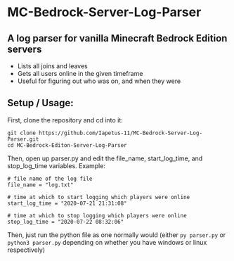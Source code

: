 # MC-Bedrock-Server-Log-Parser
## A log parser for **vanilla** Minecraft Bedrock Edition servers
* Lists all joins and leaves
* Gets all users online in the given timeframe
* Useful for figuring out who was on, and when they were

## Setup / Usage:
First, clone the repository and cd into it:
```
git clone https://github.com/Iapetus-11/MC-Bedrock-Server-Log-Parser.git
cd MC-Bedrock-Editon-Server-Log-Parser
```

Then, open up parser.py and edit the file_name, start_log_time, and stop_log_time variables. Example:
```
# file name of the log file
file_name = "log.txt"

# time at which to start logging which players were online
start_log_time = "2020-07-21 21:31:08"

# time at which to stop logging which players were online
stop_log_time = "2020-07-22 08:32:06"
```

Then, just run the python file as one normally would (either `py parser.py` or `python3 parser.py` depending on whether you have windows or linux respectively)
